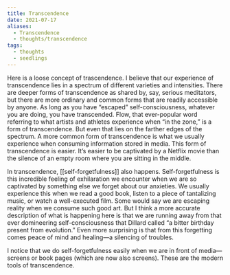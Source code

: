 ```yaml
---
title: Transcendence
date: 2021-07-17
aliases:
  - Transcendence
  - thoughts/transcendence
tags:
  - thoughts
  - seedlings
---
```

Here is a loose concept of trascendence. I believe that our experience of transcendence lies in a spectrum of different varieties and intensities. There are deeper forms of transcendence as shared by, say, serious meditators, but there are more ordinary and common forms that are readily accessible by anyone. As long as you have “escaped” self-consciousness, whatever you are doing, you have transcended. Flow, that ever-popular word referring to what artists and athletes experience when “in the zone,” is a form of transcendence. But even that lies on the farther edges of the spectrum. A more common form of transcendence is what we usually experience when consuming information stored in media. This form of transcendence is easier. It’s easier to be captivated by a Netflix movie than the silence of an empty room where you are sitting in the middle.

In transcendence, [[self-forgetfulness]] also happens. Self-forgetfulness is this incredible feeling of exhilaration we encounter when we are so captivated by something else we forget about our anxieties. We usually experience this when we read a good book, listen to a piece of tantalizing music, or watch a well-executed film. Some would say we are escaping reality when we consume such good art. But I think a more accurate description of what is happening here is that we are running away from that ever domineering self-consciousness that Dillard called “a bitter birthday present from evolution.” Even more surprising is that from this forgetting comes peace of mind and healing—a silencing of troubles.

I notice that we do self-forgetfulness easily when we are in front of media—screens or book pages (which are now also screens). These are the modern tools of transcendence.
